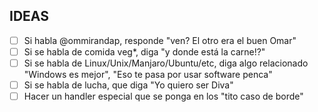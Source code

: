 ## IDEAS

- [ ] Si habla @ommirandap, responde "ven? El otro era el buen Omar"
- [ ] Si se habla de comida veg*, diga "y donde está la carne!?"
- [ ] Si se habla de Linux/Unix/Manjaro/Ubuntu/etc, diga algo relacionado "Windows es mejor", "Eso te pasa por usar software penca"
- [ ] Si se habla de lucha, que diga "Yo quiero ser Diva"
- [ ] Hacer un handler especial que se ponga en los "tito caso de borde"
